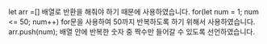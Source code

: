 let arr =[]
배열로 반환을 해줘야 하기 때문에 사용하였습니다.
for(let num = 1; num <= 50; num++)
for문을 사용하여 50까지 반복하도록 하기 위해서 사용하였습니다.
arr.push(num);
배열 안에 반복한 숫자 중 짝수만 들어갈 수 있도록 선언하였습니다.
